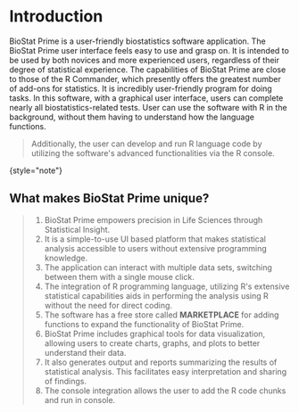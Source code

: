 # Introduction

BioStat Prime is a user-friendly biostatistics software application. The BioStat Prime user interface feels easy to use and grasp on. It is intended to be used by both novices and more experienced users, regardless of their degree of statistical experience. The capabilities of BioStat Prime are close to those of the R Commander, which presently offers the greatest number of add-ons for statistics. It is incredibly user-friendly program for doing tasks. In this software, with a graphical user interface, users can complete nearly all biostatistics-related tests. User can use the software with R in the background, without them having to understand how the language functions. 
> Additionally, the user can develop and run R language code by utilizing the software's advanced functionalities via the R console.
>
{style="note"}

## What makes BioStat Prime unique?

> 1. BioStat Prime empowers precision in Life Sciences through Statistical Insight.
> 2. It is a simple-to-use UI based platform that makes statistical analysis accessible to users without extensive programming knowledge.
> 3. The application can interact with multiple data sets, switching between them with a single mouse click.
> 4. The integration of R programming language, utilizing R's extensive statistical capabilities aids in performing the analysis using R without the need for direct coding.
> 5. The software has a free store called __MARKETPLACE__ for adding functions to expand the functionality of BioStat Prime.
> 6. BioStat Prime includes graphical tools for data visualization, allowing users to create charts, graphs, and plots to better understand their data.
> 7. It also generates output and reports summarizing the results of statistical analysis. This facilitates easy interpretation and sharing of findings.
> 8. The console integration allows the user to add the R code chunks and run in console. 

